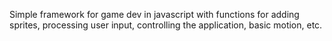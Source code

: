 Simple framework for game dev in javascript with functions for adding sprites, processing user input, controlling the application, basic motion, etc.
